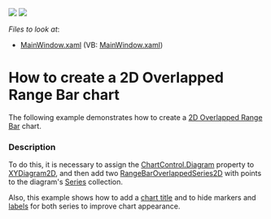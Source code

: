 <!-- default badges list -->
[![](https://img.shields.io/badge/Open_in_DevExpress_Support_Center-FF7200?style=flat-square&logo=DevExpress&logoColor=white)](https://supportcenter.devexpress.com/ticket/details/E3500)
[![](https://img.shields.io/badge/📖_How_to_use_DevExpress_Examples-e9f6fc?style=flat-square)](https://docs.devexpress.com/GeneralInformation/403183)
<!-- default badges end -->
<!-- default file list -->
*Files to look at*:

* [MainWindow.xaml](./CS/2DOverlappedRangeBarChart/MainWindow.xaml) (VB: [MainWindow.xaml](./VB/2DOverlappedRangeBarChart/MainWindow.xaml))
<!-- default file list end -->
# How to create a 2D Overlapped Range Bar chart

The following example demonstrates how to create a [2D Overlapped Range Bar](https://docs.devexpress.com/WPF/10633/controls-and-libraries/charts-suite/chart-control/fundamentals/series-fundamentals/2d-series-types/bar-series/overlapped-range-bar?p=netframework) chart.

### Description

To do this, it is necessary to assign the [ChartControl.Diagram](https://docs.devexpress.com/WPF/DevExpress.Xpf.Charts.ChartControl.Diagram?p=netframework) property to [XYDiagram2D](https://docs.devexpress.com/WPF/DevExpress.Xpf.Charts.XYDiagram2D?p=netframework), and then add two [RangeBarOverlappedSeries2D](https://docs.devexpress.com/WPF/DevExpress.Xpf.Charts.RangeBarOverlappedSeries2D?p=netframework) with points to the diagram's [Series](https://docs.devexpress.com/WPF/DevExpress.Xpf.Charts.Diagram.Series?p=netframework) collection. 

Also, this example shows how to add a [chart title](https://docs.devexpress.com/WPF/7844/controls-and-libraries/charts-suite/chart-control/chart-elements/chart-titles) and to hide markers and [labels](https://docs.devexpress.com/WPF/6341/controls-and-libraries/charts-suite/chart-control/chart-elements/series/series-point-labels) for both series to improve chart appearance.

